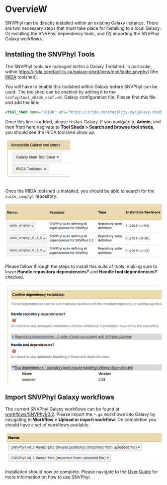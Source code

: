 # OvervieW

SNVPhyl can be directly installed within an existing Galaxy instance.  There are two necessary steps that must take place for installing to a local Galaxy: (1) installing the SNVPhyl dependency tools, and (2) importing the SNVPhyl Galaxy workflows.

## Installing the SNVPhyl Tools

The SNVPhyl tools are managed within a Galaxy Toolshed.  In particular, within <https://irida.corefacility.ca/galaxy-shed/view/nml/suite_snvphyl> (the [IRIDA][] toolshed).

You will have to enable this toolshed within Galaxy before SNVPhyl can be used.  The toolshed can be enabled by adding it to the `config/tool_sheds_conf.xml` Galaxy configuration file.  Please find this file and add the line:

```xml
<tool_shed name="IRIDA" url="https://irida.corefacility.ca/galaxy-shed"/>
```

Once this line is added, please restart Galaxy.  If you navigate to **Admin**, and then from here nagivate to **Tool Sheds > Search and browse tool sheds**, you should see the IRIDA toolshed show up.

![irida-toolshed][]

Once the IRIDA toolshed is installed, you should be able to search for the `suite_snvphyl` repository.

![suite-snvphyl-repository][]

Please follow through the steps to install this suite of tools, making sure to leave **Handle repository dependencies?** and **Handle tool dependencies?** checked.

![snvphyl-tool-dependencies][]

## Import SNVPhyl Galaxy workflows

The current SNVPhyl Galaxy workflows can be found at [workflows/SNVPhyl/0.2](workflows/SNVPhyl/0.2).  Please import the `*.ga` workflows into Galaxy by navigating to **Workflow > Upload or import workflow**.  On completion you should have a set of workflows available.

![snvphyl-import-workflows][]

Installation should now be complete.  Please navigate to the [User Guide][] for more information on how to use SNVPhyl.

[IRIDA]: http://irida.ca
[irida-toolshed]: images/irida-toolshed.png
[suite-snvphyl-repository]: images/suite-snvphyl-repository.png
[snvphyl-tool-dependencies]: images/snvphyl-tool-dependencies.png
[User Guide]: ../user-guide/usage.md
[snvphyl-import-workflows]: images/snvphyl-import-workflows.png
